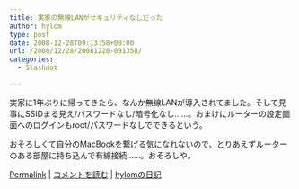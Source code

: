 ```yaml
---
title: 実家の無線LANがセキュリティなしだった
author: hylom
type: post
date: 2008-12-28T09:13:58+00:00
url: /2008/12/28/20081228-091358/
categories:
  - Slashdot

---
```

実家に1年ぶりに帰ってきたら、なんか無線LANが導入されてました。そして見事にSSIDまる見え/パスワードなし/暗号化なし……。おまけにルーターの設定画面へのログインもroot/パスワードなしでできるという。

おそろしくて自分のMacBookを繋げる気になれないので、とりあえずルーターのある部屋に持ち込んで有線接続……。おそろしや。

  [Permalink][1] |   [コメントを読む][2] |   [hylomの日記][3]

 [1]: http://slashdot.jp/~hylom/journal/462561
 [2]: http://slashdot.jp/~hylom/journal/462561#acomments
 [3]: http://slashdot.jp/~hylom/journal/
